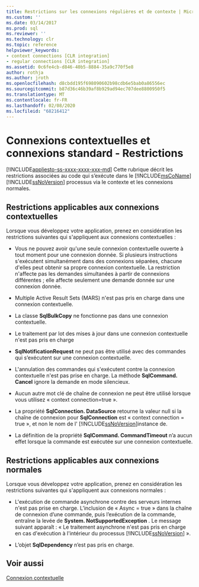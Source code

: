 ```yaml
---
title: Restrictions sur les connexions régulières et de contexte | Microsoft Docs
ms.custom: ''
ms.date: 03/14/2017
ms.prod: sql
ms.reviewer: ''
ms.technology: clr
ms.topic: reference
helpviewer_keywords:
- context connections [CLR integration]
- regular connections [CLR integration]
ms.assetid: 0c6fe4cb-d846-40b5-8884-35a9c770f5e8
author: rothja
ms.author: jroth
ms.openlocfilehash: d8cbdd195f698090602b98cdb6e5bab0a86556ec
ms.sourcegitcommit: b87d36c46b39af8b929ad94ec707dee8800950f5
ms.translationtype: MT
ms.contentlocale: fr-FR
ms.lasthandoff: 02/08/2020
ms.locfileid: "68216412"
---
```

# <a name="context-connections-and-regular-connections---restrictions"></a>Connexions contextuelles et connexions standard - Restrictions
[!INCLUDE[appliesto-ss-xxxx-xxxx-xxx-md](../../../includes/appliesto-ss-xxxx-xxxx-xxx-md.md)]
  Cette rubrique décrit les restrictions associées au code qui s’exécute dans le [!INCLUDE[msCoName](../../../includes/msconame-md.md)] [!INCLUDE[ssNoVersion](../../../includes/ssnoversion-md.md)] processus via le contexte et les connexions normales.  
  
## <a name="restrictions-on-context-connections"></a>Restrictions applicables aux connexions contextuelles  
 Lorsque vous développez votre application, prenez en considération les restrictions suivantes qui s'appliquent aux connexions contextuelles :  
  
-   Vous ne pouvez avoir qu'une seule connexion contextuelle ouverte à tout moment pour une connexion donnée. Si plusieurs instructions s'exécutent simultanément dans des connexions séparées, chacune d'elles peut obtenir sa propre connexion contextuelle. La restriction n'affecte pas les demandes simultanées à partir de connexions différentes ; elle affecte seulement une demande donnée sur une connexion donnée.  
  
-   Multiple Active Result Sets (MARS) n'est pas pris en charge dans une connexion contextuelle.  
  
-   La classe **SqlBulkCopy** ne fonctionne pas dans une connexion contextuelle.  
  
-   Le traitement par lot des mises à jour dans une connexion contextuelle n'est pas pris en charge  
  
-   **SqlNotificationRequest** ne peut pas être utilisé avec des commandes qui s’exécutent sur une connexion contextuelle.  
  
-   L'annulation des commandes qui s'exécutent contre la connexion contextuelle n'est pas prise en charge. La méthode **SqlCommand. Cancel** ignore la demande en mode silencieux.  
  
-   Aucun autre mot clé de chaîne de connexion ne peut être utilisé lorsque vous utilisez « context connection=true ».  
  
-   La propriété **SqlConnection. DataSource** retourne la valeur null si la chaîne de connexion pour **SqlConnection** est « context connection = true », et non le nom de l' [!INCLUDE[ssNoVersion](../../../includes/ssnoversion-md.md)]instance de.  
  
-   La définition de la propriété **SqlCommand. CommandTimeout** n’a aucun effet lorsque la commande est exécutée sur une connexion contextuelle.  
  
## <a name="restrictions-on-regular-connections"></a>Restrictions applicables aux connexions normales  
 Lorsque vous développez votre application, prenez en considération les restrictions suivantes qui s'appliquent aux connexions normales :  
  
-   L'exécution de commande asynchrone contre des serveurs internes n'est pas prise en charge. L’inclusion de « Async = true » dans la chaîne de connexion d’une commande, puis l’exécution de la commande, entraîne la levée de **System. NotSupportedException** . Le message suivant apparaît : « Le traitement asynchrone n'est pas pris en charge en cas d'exécution à l'intérieur du processus [!INCLUDE[ssNoVersion](../../../includes/ssnoversion-md.md)] ».  
  
-   L’objet **SqlDependency** n’est pas pris en charge.  
  
## <a name="see-also"></a>Voir aussi  
 [Connexion contextuelle](../../../relational-databases/clr-integration/data-access/context-connection.md)  
  
  
